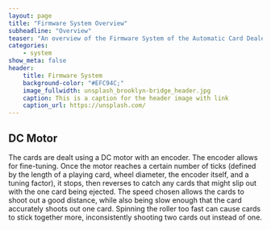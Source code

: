 ```yaml
---
layout: page
title: "Firmware System Overview"
subheadline: "Overview"
teaser: "An overview of the Firmware System of the Automatic Card Dealer."
categories:
    - system
show_meta: false
header:
    title: Firmware System
    background-color: "#EFC94C;"
    image_fullwidth: unsplash_brooklyn-bridge_header.jpg
    caption: This is a caption for the header image with link
    caption_url: https://unsplash.com/
---
```

<!--more-->

## DC Motor

The cards are dealt using a DC motor with an encoder. The encoder allows for fine-tuning. Once the motor reaches a certain number of ticks (defined by the length of a playing card, wheel diameter, the encoder itself, and a tuning factor), it stops, then reverses to catch any cards that might slip out with the one card being ejected. The speed chosen allows the cards to shoot out a good distance, while also being slow enough that the card accurately shoots out one card. Spinning the roller too fast can cause cards to stick together more, inconsistently shooting two cards out instead of one. 

